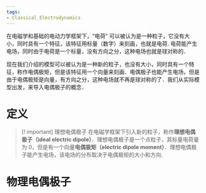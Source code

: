 ```yaml
---
tags:
- Classical_Electrodynamics
---
```


在电磁学和基础的电动力学框架下，“电荷” 可以被认为是一种粒子，它没有大小，同时具有一个特征，该特征用标量（数字）来刻画，也就是电荷. 电荷能产生电场，同时由于电荷是一个标量，没有方向之分，这种电场也就是球对称的．

现在我们介绍的模型可以被认为是一种新的粒子，也没有大小，同时具有一个特征，称作电偶极矩，但是该特征用一个向量来刻画．电偶极子也能产生电场，但是由于电偶极矩是向量，有方向之分，这种电场就不再是球对称的了．我们从实际模型出发，来导入电偶极子的概念．

# 定义

>[! important] 理想电偶极子
> 在电磁学框架下引入新的粒子，称作**理想电偶极子（ideal electric dipole）**．理想电偶极子是一个点粒子，其标量电荷量为 $0$，但是有一个向量**电偶极矩（electric dipole moment）**．理想电偶极子能产生电场，该电场的分布取决于电偶极矩的大小和方向.





# 物理电偶极子


